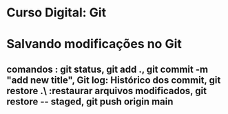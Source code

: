 # Curso Digital: Git

# Salvando modificações no Git

## comandos : git status, git add .\, git commit -m "add new title", Git log: Histórico dos commit, git restore .\ :restaurar arquivos modificados, git restore -- staged, git push origin main

